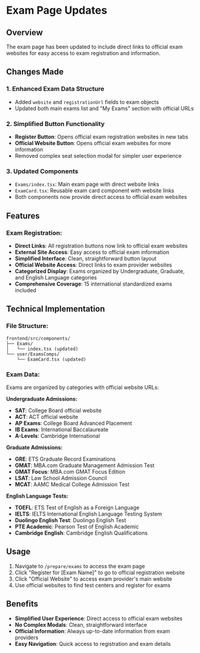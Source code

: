 # Exam Page Updates

## Overview
The exam page has been updated to include direct links to official exam websites for easy access to exam registration and information.

## Changes Made

### 1. Enhanced Exam Data Structure
- Added `website` and `registrationUrl` fields to exam objects
- Updated both main exams list and "My Exams" section with official URLs

### 2. Simplified Button Functionality
- **Register Button**: Opens official exam registration websites in new tabs
- **Official Website Button**: Opens official exam websites for more information
- Removed complex seat selection modal for simpler user experience

### 3. Updated Components
- `Exams/index.tsx`: Main exam page with direct website links
- `ExamCard.tsx`: Reusable exam card component with website links
- Both components now provide direct access to official exam websites

## Features

### Exam Registration:
- **Direct Links**: All registration buttons now link to official exam websites
- **External Site Access**: Easy access to official exam information
- **Simplified Interface**: Clean, straightforward button layout
- **Official Website Access**: Direct links to exam provider websites
- **Categorized Display**: Exams organized by Undergraduate, Graduate, and English Language categories
- **Comprehensive Coverage**: 15 international standardized exams included

## Technical Implementation

### File Structure:
```
frontend/src/components/
├── Exams/
│   └── index.tsx (updated)
└── user/ExamsComps/
    └── ExamCard.tsx (updated)
```

### Exam Data:
Exams are organized by categories with official website URLs:

**Undergraduate Admissions:**
- **SAT**: College Board official website
- **ACT**: ACT official website
- **AP Exams**: College Board Advanced Placement
- **IB Exams**: International Baccalaureate
- **A-Levels**: Cambridge International

**Graduate Admissions:**
- **GRE**: ETS Graduate Record Examinations
- **GMAT**: MBA.com Graduate Management Admission Test
- **GMAT Focus**: MBA.com GMAT Focus Edition
- **LSAT**: Law School Admission Council
- **MCAT**: AAMC Medical College Admission Test

**English Language Tests:**
- **TOEFL**: ETS Test of English as a Foreign Language
- **IELTS**: IELTS International English Language Testing System
- **Duolingo English Test**: Duolingo English Test
- **PTE Academic**: Pearson Test of English Academic
- **Cambridge English**: Cambridge English Qualifications

## Usage

1. Navigate to `/prepare/exams` to access the exam page
2. Click "Register for [Exam Name]" to go to official registration website
3. Click "Official Website" to access exam provider's main website
4. Use official websites to find test centers and register for exams

## Benefits

- **Simplified User Experience**: Direct access to official exam websites
- **No Complex Modals**: Clean, straightforward interface
- **Official Information**: Always up-to-date information from exam providers
- **Easy Navigation**: Quick access to registration and exam details
